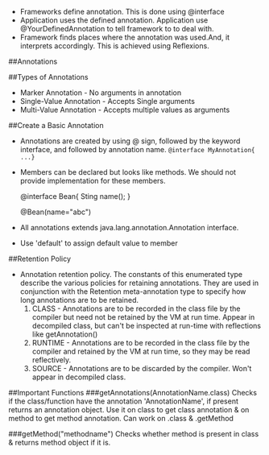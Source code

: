 * Frameworks define annotation. This is done using @interface
* Application uses the defined annotation. Application use @YourDefinedAnnotation to tell framework to to deal with.
* Framework finds places where the annotation was used.And, it interprets accordingly. This is achieved using Reflexions.

##Annotations

##Types of Annotations
* Marker Annotation - No arguments in annotation
* Single-Value Annotation - Accepts Single arguments
* Multi-Value Annotation - Accepts multiple values as arguments

##Create a Basic Annotation
* Annotations are created by using @ sign, followed by the keyword interface, and followed by annotation name.
  `@interface MyAnnotation{ ...}`
* Members can be declared but looks like methods. We should not provide implementation for these members.
 
    @interface Bean{
      Sting name();
    }


    @Bean(name="abc")

* All annotations extends java.lang.annotation.Annotation interface. 
* Use 'default' to assign default value to member

##Retention Policy
* Annotation retention policy. The constants of this enumerated type describe the various policies for retaining annotations. They are used in conjunction with the Retention meta-annotation type to specify how long annotations are to be retained.
  1. CLASS - Annotations are to be recorded in the class file by the compiler but need not be retained by the VM at run time. Appear in decompiled class, but can't be inspected at run-time with reflections like getAnnotation()
  2. RUNTIME - Annotations are to be recorded in the class file by the compiler and retained by the VM at run time, so they may be read reflectively.
  3. SOURCE - Annotations are to be discarded by the compiler. Won't appear in decompiled class.

##Important Functions
###getAnnotations(AnnotationName.class)
Checks if the class/function have the annotation 'AnnotationName', if present returns an annotation object.
Use it on class to get class annotation & on method to get method annotation. Can work on .class & .getMethod

###getMethod("methodname")
Checks whether method is present in class & returns method object if it is.  
 
